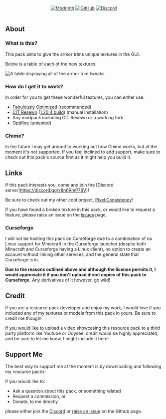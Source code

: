 <br>
<center>
  <a href="https://modrinth.com/resourcepack/armor-trim-consistency" target="_blank"><img src="https://github.com/Thanos1716/pixel-consistency/wiki/images/modrinth_vector.svg" alt="Modrinth"></a>
  <a href="https://github.com/Thanos1716/armor-trim-consistency" target="_blank"><img src="https://github.com/Thanos1716/pixel-consistency/wiki/images/github_vector.svg" alt="GitHub"></a>
  <a href="https://discord.gg/x8n6RmP78V" target="_blank"><img src="https://github.com/Thanos1716/pixel-consistency/wiki/images/discord-singular_vector.svg" alt="Discord"></a>
</center>
<br>

## About

### What is this?

This pack aims to give the armor trims unique textures in the GUI.

Below is a table of each of the new textures:

![A table displaying all of the armor trim tweaks](https://cdn.modrinth.com/data/tPtjib62/images/f84881677e7189f386eb2f8084e0780da078a15b.png)

### How do I get it to work?

In order for you to get these wonderful textures, you can either use:
 
- [Fabulously Optimized](https://download.fo) (recommended)
- [CIT Resewn](https://modrinth.com/mod/cit-resewn) ([1.20.4 build](https://github.com/dicedpixels/CITResewn/releases/download/1.20.4-1.1.4-dicedpixels/citresewn-1.1.4-dicedpixels+1.20.4.jar)) (manual installation)
- Any modpack including CIT Resewn or a working fork.
- [Optifine](https://optifine.net/download) (untested)

### Chime?

In the future I may get around to working out how Chime works, but at the moment it's not supported.
If you feel inclined to add support, make sure to check out this pack's source first as it might help you build it.

## Links

If this pack interests you, come and join the [Discord server]https://discord.gg/x8n6RmP78V)!

Be sure to check out my other cool project, [Pixel Consistency](https://modrinth.com/resourcepack/pixel-consistency)!

If you have found a broken texture in this pack, or would like to request a feature, please raise an issue on the [issues](https://github.com/Thanos1716/armor-trim-consistency/issues) page.

### Curseforge

I will not be hosting this pack on Curseforge due to a combination of no Linux support for Minecraft in the Curseforge launcher (despite both Minecraft and Curseforge having a Linux client), no option to create an account without linking other services, and the general state that Curseforge is in.

<strong>Due to the reasons outlined above and although the license permits it, I would appreciate it if you don't upload direct copies of this pack to Curseforge.</strong> Any derivatives of it however, go wild!

## Credit

If you are a resource pack developer and enjoy my work, I would love if you included any of my textures or models from this pack in yours. Be sure to credit me though!

If you would like to upload a video showcasing this resource pack to a third party platform like Youtube or Odysee, credit would be highly appreciated, and be sure to let me know, I might include it here!

## Support Me

The best way to support me at the moment is by downloading and following my resource packs!

If you would like to:

 - Ask a question about this pack, or something related
 - Request a commission, or
 - Donate, to me directly

please either join the [Discord](https://discord.gg/x8n6RmP78V) or [raise an issue](https://github.com/Thanos1716/armor-trim-consistency/issues) on the Github page.
